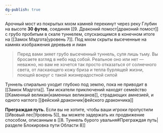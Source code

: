 ```yaml
---
dg-publish: true
---
```

Арочный мост из покрытых мхом камней перекинут через реку Глубин на высоте **30 футов**, соединяя [[9. Драконий помост|драконий помост]] с грубо пробитым в скале туннелем, спускающимся в конечном итоге на [[Замок Мэдгота|уровень 7]]. Под мхом скрыты высеченные на камнях изображения деревьев и лиан

>Перед вами зияет грубо высеченный туннель, суля лишь тьму. Вы бросаете взгляд в небо над собой. Реальное оно или нет — неважно, но вам не хочется так просто отказаться от солнечного света, от ласкающего кожу бриза и тепла бурлящей жизни, поющей вокруг с такой жизнерадостной силой

Туннель спирально уходит глубоко под землю, пока не приводит в [[Замок Мэдгота]]. Там искатели приключений находят семейство [[Каменный великан|каменных великанов]], страдающих амнезией, и одного наглого [[фейский дракончик|фейского дракончика]]

**Преграждая путь.** Если вы не хотите, чтобы ваши игроки пропустили [[Ивовый лес|Уровень 5]], вы можете задержать их продвижение способом, описанным в [[8. Туннель бурого увальня#Преграждая путь|разделе Блокировка пути Области 8]]